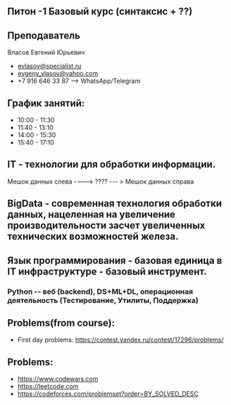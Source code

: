 ## Питон -1 Базовый курс (синтаксис + ??)

## Преподаватель
Власов Евгений Юрьевич 

* evlasov@specialist.ru
* evgeny_vlasov@yahoo.com
* +7 916 646 33 87 --> WhatsApp/Telegram


## График занятий:
* 10:00 - 11:30
* 11:40 - 13:10
* 14:00 - 15:30
* 15:40 - 17:10


## IT - технологии для обработки информации. 


Мешок данных слева ----> ???? --- > Мешок данных справа

## BigData - современная технология обработки данных, нацеленная на увеличение производительности засчет увеличенных технических возможностей железа. 


## Язык программирования - базовая единица в IT инфраструктуре - базовый инструмент.

### Python -- веб (backend), DS+ML+DL, операционная деятельность (Тестирование, Утилиты, Поддержка)

## Problems(from course):
* First day problems: https://contest.yandex.ru/contest/17296/problems/


## Problems:
* https://www.codewars.com
* https://leetcode.com
* https://codeforces.com/problemset?order=BY_SOLVED_DESC